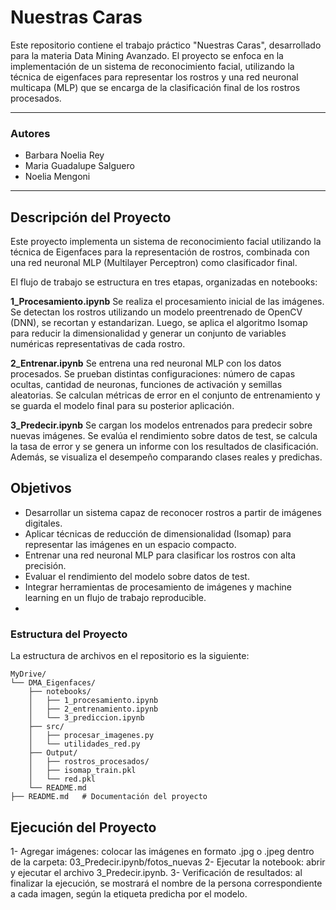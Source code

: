 # Nuestras Caras

Este repositorio contiene el trabajo práctico "Nuestras Caras", desarrollado para la materia Data Mining Avanzado.
El proyecto se enfoca en la implementación de un sistema de reconocimiento facial, utilizando la técnica de eigenfaces para representar los rostros y una red neuronal multicapa (MLP) que se encarga de la clasificación final de los rostros procesados.

---

### Autores
- Barbara Noelia Rey
- Maria Guadalupe Salguero
- Noelia Mengoni

---

## Descripción del Proyecto

Este proyecto implementa un sistema de reconocimiento facial utilizando la técnica de Eigenfaces para la representación de rostros, combinada con una red neuronal MLP (Multilayer Perceptron) como clasificador final.

El flujo de trabajo se estructura en tres etapas, organizadas en notebooks:

**1_Procesamiento.ipynb**
Se realiza el procesamiento inicial de las imágenes. Se detectan los rostros utilizando un modelo preentrenado de OpenCV (DNN), se recortan y estandarizan. Luego, se aplica el algoritmo Isomap para reducir la dimensionalidad y generar un conjunto de variables numéricas representativas de cada rostro.

**2_Entrenar.ipynb**
Se entrena una red neuronal MLP con los datos procesados. Se prueban distintas configuraciones: número de capas ocultas, cantidad de neuronas, funciones de activación y semillas aleatorias. Se calculan métricas de error en el conjunto de entrenamiento y se guarda el modelo final para su posterior aplicación.

**3_Predecir.ipynb**
Se cargan los modelos entrenados para predecir sobre nuevas imágenes. Se evalúa el rendimiento sobre datos de test, se calcula la tasa de error y se genera un informe con los resultados de clasificación. Además, se visualiza el desempeño comparando clases reales y predichas.


## Objetivos

- Desarrollar un sistema capaz de reconocer rostros a partir de imágenes digitales.
- Aplicar técnicas de reducción de dimensionalidad (Isomap) para representar las imágenes en un espacio compacto.
- Entrenar una red neuronal MLP para clasificar los rostros con alta precisión.
- Evaluar el rendimiento del modelo sobre datos de test.
- Integrar herramientas de procesamiento de imágenes y machine learning en un flujo de trabajo reproducible.
- 
### Estructura del Proyecto

La estructura de archivos en el repositorio es la siguiente:

```plaintext
MyDrive/
└── DMA_Eigenfaces/
    ├── notebooks/
    │   ├── 1_procesamiento.ipynb
    │   ├── 2_entrenamiento.ipynb
    │   └── 3_prediccion.ipynb
    ├── src/
    │   ├── procesar_imagenes.py
    │   └── utilidades_red.py
    ├── Output/
    │   ├── rostros_procesados/
    │   ├── isomap_train.pkl
    │   └── red.pkl
    └── README.md
├── README.md   # Documentación del proyecto
```

## Ejecución del Proyecto

1- Agregar imágenes: colocar las imágenes en formato .jpg o .jpeg dentro de la carpeta:
03_Predecir.ipynb/fotos_nuevas
2- Ejecutar la notebook: abrir y ejecutar el archivo 3_Predecir.ipynb.
3- Verificación de resultados: al finalizar la ejecución, se mostrará el nombre de la persona correspondiente a cada imagen, según la etiqueta predicha por el modelo.
